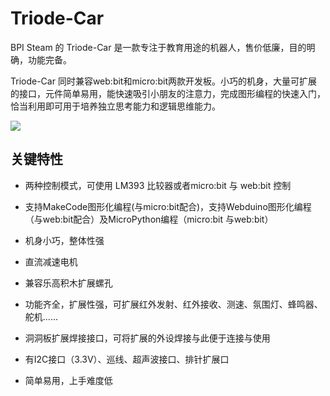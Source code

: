 # Triode-Car
BPI Steam 的 Triode-Car 是一款专注于教育用途的机器人，售价低廉，目的明确，功能完备。

Triode-Car 同时兼容web:bit和micro:bit两款开发板。小巧的机身，大量可扩展的接口，元件简单易用，能快速吸引小朋友的注意力，完成图形编程的快速入门，恰当利用即可用于培养独立思考能力和逻辑思维能力。

![](assets/Triode-Car_webbit&microbit.png)



## 关键特性

* 两种控制模式，可使用 LM393 比较器或者micro:bit 与 web:bit 控制

* 支持MakeCode图形化编程(与micro:bit配合)，支持Webduino图形化编程（与web:bit配合）及MicroPython编程（micro:bit 与web:bit）

* 机身小巧，整体性强

* 直流减速电机

* 兼容乐高积木扩展螺孔

* 功能齐全，扩展性强，可扩展红外发射、红外接收、测速、氛围灯、蜂鸣器、舵机......

* 洞洞板扩展焊接接口，可将扩展的外设焊接与此便于连接与使用

* 有I2C接口（3.3V）、巡线、超声波接口、排针扩展口

* 简单易用，上手难度低